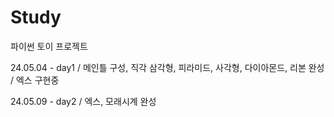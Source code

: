 # Study
파이썬 토이 프로젝트

24.05.04 - day1 / 메인틀 구성, 직각 삼각형, 피라미드, 사각형, 다이아몬드, 리본 완성 / 엑스 구현중

24.05.09 - day2 / 엑스, 모래시계 완성
